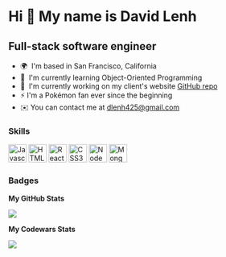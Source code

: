 Hi 👋 My name is David Lenh
===========================

Full-stack software engineer
----------------------------

* 🌍  I'm based in San Francisco, California
* 🧠  I'm currently learning Object-Oriented Programming
* 🚀  I'm currently working on my client's website [GitHub repo](http://github.com/dlenh/sh-tutoring)
* ⚡ I'm a Pokémon fan ever since the beginning
* ✉️ You can contact me at [dlenh425@gmail.com](mailto:dlenh425@gmail.com)


### Skills

<p align="left">
<a href="https://developer.mozilla.org/en-US/docs/Web/JavaScript" target="_blank" rel="noreferrer"><img src="https://raw.githubusercontent.com/danielcranney/readme-generator/main/public/icons/skills/javascript-colored.svg" width="36" height="36" alt="Javascript" /></a>
<a href="https://developer.mozilla.org/en-US/docs/Glossary/HTML5" target="_blank" rel="noreferrer"><img src="https://raw.githubusercontent.com/danielcranney/readme-generator/main/public/icons/skills/html5-colored.svg" width="36" height="36" alt="HTML5" /></a>
<a href="https://reactjs.org/" target="_blank" rel="noreferrer"><img src="https://raw.githubusercontent.com/danielcranney/readme-generator/main/public/icons/skills/react-colored.svg" width="36" height="36" alt="React" /></a>
<a href="https://www.w3.org/TR/CSS/#css" target="_blank" rel="noreferrer"><img src="https://raw.githubusercontent.com/danielcranney/readme-generator/main/public/icons/skills/css3-colored.svg" width="36" height="36" alt="CSS3" /></a>
<a href="https://nodejs.org/en/" target="_blank" rel="noreferrer"><img src="https://raw.githubusercontent.com/danielcranney/readme-generator/main/public/icons/skills/nodejs-colored.svg" width="36" height="36" alt="NodeJS" /></a>
<a href="https://www.mongodb.com/" target="_blank" rel="noreferrer"><img src="https://raw.githubusercontent.com/danielcranney/readme-generator/main/public/icons/skills/mongodb-colored.svg" width="36" height="36" alt="MongoDB" /></a>
</p>

### Badges

<b>My GitHub Stats</b>

<a href="http://www.github.com/dlenh"><img src="https://github-readme-streak-stats.herokuapp.com/?user=dlenh&stroke=ffffff&background=000000&ring=14b8a6&fire=14b8a6&currStreakNum=ffffff&currStreakLabel=14b8a6&sideNums=ffffff&sideLabels=ffffff&dates=ffffff&hide_border=true" /></a>

<b>My Codewars Stats</b>

<a href="https://www.codewars.com/users/dlenh"><img src="https://www.codewars.com/users/dlenh/badges/large"/></a>
